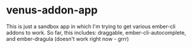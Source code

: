 # venus-addon-app
This is just a sandbox app in which I'm trying to get various ember-cli addons to work.  So far, this includes:  draggable, ember-cli-autocomplete, and ember-dragula (doesn't work right now - grrr)
